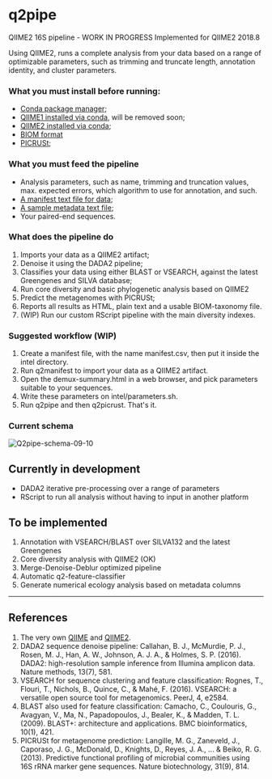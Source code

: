 # q2pipe

QIIME2 16S pipeline - WORK IN PROGRESS
Implemented for QIIME2 2018.8

Using QIIME2, runs a complete analysis from your data based on a range of optimizable parameters, such as trimming and truncate length, annotation identity, and cluster parameters.

### What you must install before running:

- [Conda package manager](https://conda.io/docs/user-guide/install/index.html);
- [QIIME1 installed via conda](http://qiime.org/install/install.html), will be removed soon;
- [QIIME2 installed via conda](https://docs.qiime2.org/2018.8/install/);
- [BIOM format](http://biom-format.org/)
- [PICRUSt](http://picrust.github.io/picrust/install.html#install);

### What you must feed the pipeline

- Analysis parameters, such as name, trimming and truncation values, max. expected errors, which algorithm to use for annotation, and such.
- [A manifest text file for data](https://docs.qiime2.org/2018.8/tutorials/importing/?highlight=manifest#fastq-manifest-formats);
- [A sample metadata text file](https://docs.qiime2.org/2018.8/tutorials/moving-pictures/?highlight=metadata#sample-metadata);
- Your paired-end sequences.

### What does the pipeline do

1. Imports your data as a QIIME2 artifact;
2. Denoise it using the DADA2 pipeline;
3. Classifies your data using either BLAST or VSEARCH, against the latest Greengenes and SILVA database;
4. Run core diversity and basic phylogenetic analysis based on QIIME2
5. Predict the metagenomes with PICRUSt;
6. Reports all results as HTML, plain text and a usable BIOM-taxonomy file.
7. (WIP) Run our custom RScript pipeline with the main diversity indexes.

### Suggested workflow (WIP)

1. Create a manifest file, with the name manifest.csv, then put it inside the intel directory.
2. Run q2manifest to import your data as a QIIME2 artifact.
3. Open the demux-summary.html in a web browser, and pick parameters suitable to your sequences.
4. Write these parameters on intel/parameters.sh.
5. Run q2pipe and then q2picrust. That's it.

### Current schema

![Q2pipe-schema-09-10](https://drive.google.com/a/unesp.br/uc?id=1XZGomZGv8TB4KruqEAJLdPNe2L1hJn1O)

## Currently in development

- DADA2 iterative pre-processing over a range of parameters
- RScript to run all analysis without having to input in another platform

## To be implemented

1. Annotation with VSEARCH/BLAST over SILVA132 and the latest Greengenes
2. Core diversity analysis with QIIME2 (OK)
3. Merge-Denoise-Deblur optimized pipeline
4. Automatic q2-feature-classifier
5. Generate numerical ecology analysis based on metadata columns

---

## References

1. The very own [QIIME](http://qiime.org/) and [QIIME2](https://qiime2.org/).
2. DADA2 sequence denoise pipeline: Callahan, B. J., McMurdie, P. J., Rosen, M. J., Han, A. W., Johnson, A. J. A., & Holmes, S. P. (2016). DADA2: high-resolution sample inference from Illumina amplicon data. Nature methods, 13(7), 581.
3. VSEARCH for sequence clustering and feature classification: Rognes, T., Flouri, T., Nichols, B., Quince, C., & Mahé, F. (2016). VSEARCH: a versatile open source tool for metagenomics. PeerJ, 4, e2584.
4. BLAST also used for feature classification: Camacho, C., Coulouris, G., Avagyan, V., Ma, N., Papadopoulos, J., Bealer, K., & Madden, T. L. (2009). BLAST+: architecture and applications. BMC bioinformatics, 10(1), 421. 
5. PICRUSt for metagenome prediction: Langille, M. G., Zaneveld, J., Caporaso, J. G., McDonald, D., Knights, D., Reyes, J. A., ... & Beiko, R. G. (2013). Predictive functional profiling of microbial communities using 16S rRNA marker gene sequences. Nature biotechnology, 31(9), 814.

